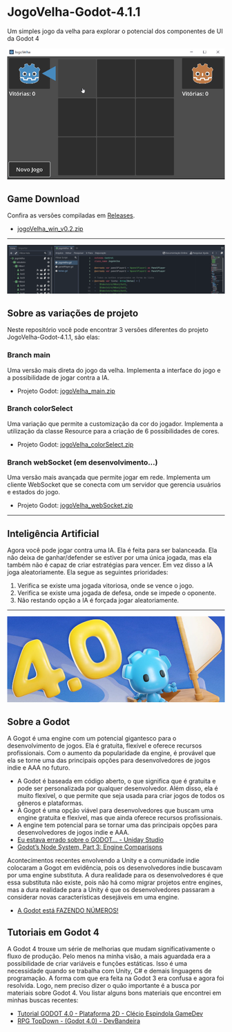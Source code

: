 # JogoVelha-Godot-4.1.1
 Um simples jogo da velha para explorar o potencial dos componentes de UI da Godot 4

![Screen 1](.readme/screen.gif)

## Game Download

Confira as versões compiladas em [Releases](https://github.com/diogorbg/JogoVelha-Godot-4.1.1/releases).

* [jogoVelha_win_v0.2.zip](https://github.com/diogorbg/JogoVelha-Godot-4.1.1/releases/download/v0.2/jogoVelha_win.zip)

---

![Code](.readme/code.png)
## Sobre as variações de projeto
Neste repositório você pode encontrar 3 versões diferentes do projeto JogoVelha-Godot-4.1.1, são elas:

### Branch main
Uma versão mais direta do jogo da velha. Implementa a interface do jogo e a possibilidade de jogar contra a IA.
* Projeto Godot: [jogoVelha_main.zip](https://github.com/diogorbg/JogoVelha-Godot-4.1.1/archive/refs/heads/main.zip)

### Branch colorSelect
Uma variação que permite a customização da cor do jogador. Implementa a utilização da classe Resource para a criação de 6 possibilidades de cores.
* Projeto Godot: [jogoVelha_colorSelect.zip](https://github.com/diogorbg/JogoVelha-Godot-4.1.1/archive/refs/heads/colorSelect.zip)

### Branch webSocket (em desenvolvimento...)
Uma versão mais avançada que permite jogar em rede. Implementa um cliente WebSocket que se conecta com um servidor que gerencia usuários e estados do jogo.
* Projeto Godot: [jogoVelha_webSocket.zip](https://github.com/diogorbg/JogoVelha-Godot-4.1.1/archive/refs/heads/webSocket.zip)

---

## Inteligência Artificial

Agora você pode jogar contra uma IA. Ela é feita para ser balanceada. Ela não deixa de ganhar/defender se estiver por uma única jogada, mas ela também não é capaz de criar estratégias para vencer. Em vez disso a IA joga aleatoriamente. Ela segue as seguintes prioridades:
1. Verifica se existe uma jogada vitoriosa, onde se vence o jogo.
2. Verifica se existe uma jogada de defesa, onde se impede o oponente.
3. Não restando opção a IA é forçada jogar aleatoriamente.

---

![Godot 4](.readme/godot4.jpg)

## Sobre a Godot

A Gogot é uma engine com um potencial gigantesco para o desenvolvimento de jogos. Ela é gratuita, flexível e oferece recursos profissionais. Com o aumento da popularidade da engine, é provável que ela se torne uma das principais opções para desenvolvedores de jogos indie e AAA no futuro.

* A Godot é baseada em código aberto, o que significa que é gratuita e pode ser personalizada por qualquer desenvolvedor. Além disso, ela é muito flexível, o que permite que seja usada para criar jogos de todos os gêneros e plataformas.
* A Gogot é uma opção viável para desenvolvedores que buscam uma engine gratuita e flexível, mas que ainda oferece recursos profissionais.
* A engine tem potencial para se tornar uma das principais opções para desenvolvedores de jogos indie e AAA.
* [Eu estava errado sobre o GODOT... - Uniday Studio](https://www.youtube.com/watch?v=vNDUVor9RUw)
* [Godot’s Node System, Part 3: Engine Comparisons](https://willnationsdev.wordpress.com/2018/04/07/godots-node-system-part-3-engine-comparisons)

Acontecimentos recentes envolvendo a Unity e a comunidade indie colocaram a Gogot em evidência, pois os desenvolvedores indie buscavam por uma engine substituta. A dura realidade para os desenvolvedores é que essa substituta não existe, pois não há como migrar projetos entre engines, mas a dura realidade para a Unity é que os desenvolvedores passaram a considerar novas características desejáveis em uma engine.

* [A Godot está FAZENDO NÚMEROS!](https://www.youtube.com/watch?v=XsWhF08_vnQ)

## Tutoriais em Godot 4

A Godot 4 trouxe um série de melhorias que mudam significativamente o fluxo de produção. Pelo menos na minha visão, a mais aguardada era a possibilidade de criar variáveis e funções estáticas. Isso é uma necessidade quando se trabalha com Unity, C# e demais linguagens de programação. A forma com que era feita na Godot 3 era confusa e agora foi resolvida.
Logo, nem preciso dizer o quão importante é a busca por materiais sobre Godot 4. Vou listar alguns bons materiais que encontrei em minhas buscas recentes:

* [Tutorial GODOT 4.0 - Plataforma 2D - Clécio Espindola GameDev](https://www.youtube.com/watch?v=egniMIdMoMU&list=PL-oJEh-N3A3SOPWuMuulbnJv0BFgvBnVG)
* [RPG TopDown - (Godot 4.0) - DevBandeira](https://www.youtube.com/watch?v=BmJlBFUVBDo&list=PLFzAtSiFUbT-UZcEli_IlKFQdk3FEBMlq)
